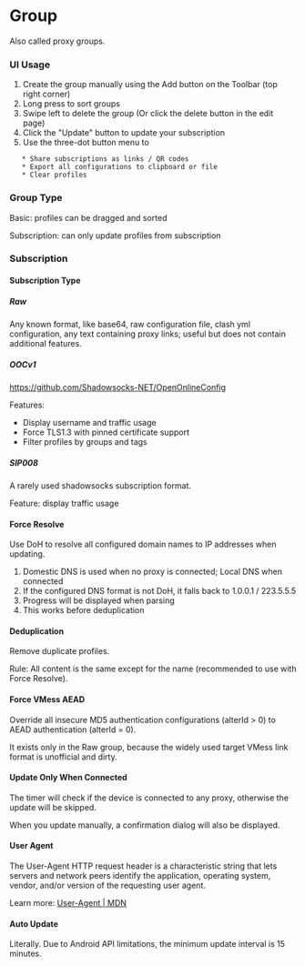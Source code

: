 # Group

Also called proxy groups.

### UI Usage

1. Create the group manually using the Add button on the Toolbar (top right corner)
2. Long press to sort groups
3. Swipe left to delete the group (Or click the delete button in the edit page)
4. Click the "Update" button to update your subscription
5. Use the three-dot button menu to 
```
   * Share subscriptions as links / QR codes
   * Export all configurations to clipboard or file
   * Clear profiles
```

### Group Type

Basic: profiles can be dragged and sorted

Subscription: can only update profiles from subscription

### Subscription

#### Subscription Type

##### Raw

Any known format, like base64, raw configuration file, clash yml configuration, any text containing proxy links; useful but does not contain additional features.

##### OOCv1

https://github.com/Shadowsocks-NET/OpenOnlineConfig

Features:

* Display username and traffic usage
* Force TLS1.3 with pinned certificate support
* Filter profiles by groups and tags

##### SIP008

A rarely used shadowsocks subscription format.

Feature: display traffic usage

#### Force Resolve

Use DoH to resolve all configured domain names to IP addresses when updating.

1. Domestic DNS is used when no proxy is connected; Local DNS when connected
2. If the configured DNS format is not DoH, it falls back to 1.0.0.1 / 223.5.5.5
3. Progress will be displayed when parsing
4. This works before deduplication

#### Deduplication

Remove duplicate profiles.

Rule: All content is the same except for the name (recommended to use with Force Resolve).

#### Force VMess AEAD

Override all insecure MD5 authentication configurations (alterId > 0) to AEAD authentication (alterId = 0).

It exists only in the Raw group, because the widely used target VMess link format is unofficial and dirty.

#### Update Only When Connected

The timer will check if the device is connected to any proxy, otherwise the update will be skipped.

When you update manually, a confirmation dialog will also be displayed.

#### User Agent

The User-Agent HTTP request header is a characteristic string that lets servers and network peers identify the application, operating system, vendor, and/or version of the requesting user agent.

Learn more: [User-Agent | MDN](https://developer.mozilla.org/en-US/docs/Web/HTTP/Headers/User-Agent)

#### Auto Update

Literally. Due to Android API limitations, the minimum update interval is 15 minutes.